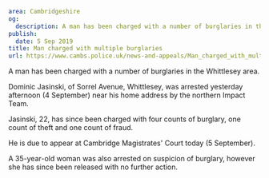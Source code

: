 ```yaml
area: Cambridgeshire
og:
  description: A man has been charged with a number of burglaries in the Whittlesey area.
publish:
  date: 5 Sep 2019
title: Man charged with multiple burglaries
url: https://www.cambs.police.uk/news-and-appeals/Man_charged_with_multiple_burglaries
```

A man has been charged with a number of burglaries in the Whittlesey area.

Dominic Jasinski, of Sorrel Avenue, Whittlesey, was arrested yesterday afternoon (4 September) near his home address by the northern Impact Team.

Jasinski, 22, has since been charged with four counts of burglary, one count of theft and one count of fraud.

He is due to appear at Cambridge Magistrates' Court today (5 September).

A 35-year-old woman was also arrested on suspicion of burglary, however she has since been released with no further action.
